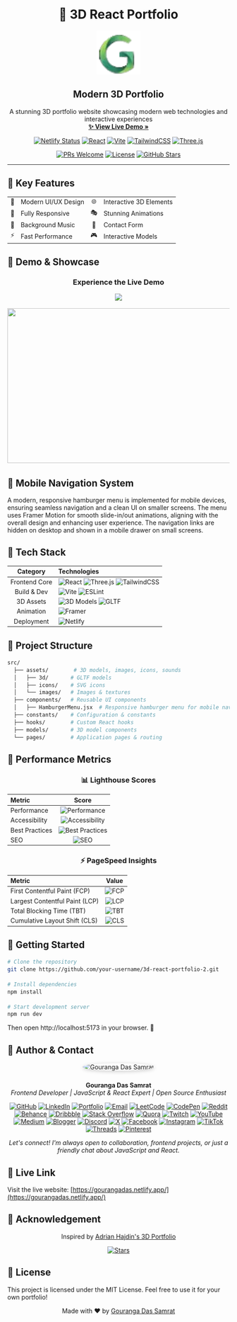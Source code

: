 # <div align="center">🌟 3D React Portfolio</div>

<div align="center">

  <a href="https://gouranga-das.netlify.app/">
    <img src="src/assets/images/logo.webp" alt="Logo" width="100" height="100">
  </a>

  <h2 align="center">Modern 3D Portfolio</h2>

  <p align="center">
    A stunning 3D portfolio website showcasing modern web technologies and interactive experiences
    <br />
    <a href="https://gouranga-das.netlify.app/"><strong>✨ View Live Demo »</strong></a>
  </p>

  <div align="center">

[![Netlify Status](https://api.netlify.com/api/v1/badges/c7776422-9f0f-403c-ae18-36972281d757/deploy-status)](https://app.netlify.com/sites/gourangadas/deploys)
[![React](https://img.shields.io/badge/React-18-blue?logo=react&logoColor=white&labelColor=20232A)](https://reactjs.org/)
[![Vite](https://img.shields.io/badge/Vite-4-646CFF?logo=vite&logoColor=white&labelColor=20232A)](https://vitejs.dev/)
[![TailwindCSS](https://img.shields.io/badge/Tailwind-3-38B2AC?logo=tailwind-css&logoColor=white&labelColor=20232A)](https://tailwindcss.com/)
[![Three.js](https://img.shields.io/badge/Three.js-Latest-black?logo=three.js&logoColor=white&labelColor=20232A)](https://threejs.org/)

[![PRs Welcome](https://img.shields.io/badge/PRs-welcome-brightgreen.svg?style=flat-square&labelColor=20232A)](http://makeapullrequest.com)
[![License](https://img.shields.io/badge/License-MIT-green.svg?style=flat-square&labelColor=20232A)](LICENSE)
[![GitHub Stars](https://img.shields.io/github/stars/GourangaDasSamrat/3d-react-portfolio-2?style=flat-square&labelColor=20232A)](https://github.com/GourangaDasSamrat/3d-react-portfolio-2/stargazers)

  </div>
</div>

---

## 🎯 Key Features

<div align="center">
  <table>
    <tr>
      <td align="center">🎨</td>
      <td>Modern UI/UX Design</td>
      <td align="center">🌐</td>
      <td>Interactive 3D Elements</td>
    </tr>
    <tr>
      <td align="center">📱</td>
      <td>Fully Responsive</td>
      <td align="center">🎭</td>
      <td>Stunning Animations</td>
    </tr>
    <tr>
      <td align="center">🎵</td>
      <td>Background Music</td>
      <td align="center">📧</td>
      <td>Contact Form</td>
    </tr>
    <tr>
      <td align="center">⚡</td>
      <td>Fast Performance</td>
      <td align="center">🎮</td>
      <td>Interactive Models</td>
    </tr>
  </table>
</div>

## 🎥 Demo & Showcase

<div align="center">
  <h3>Experience the Live Demo</h3>
  <a href="https://gouranga-das.netlify.app/">
    <img src="https://img.shields.io/badge/Click%20to%20Visit-Portfolio%20Website-blue?style=for-the-badge&logo=netlify&logoColor=white&labelColor=20232A">
  </a>

[<img src="https://img.youtube.com/vi/ZG73Dhri9CA/0.jpg" width="600" height="350">](https://www.youtube.com/watch?v=ZG73Dhri9CA)

</div>

## 📱 Mobile Navigation System

A modern, responsive hamburger menu is implemented for mobile devices, ensuring seamless navigation and a clean UI on smaller screens. The menu uses Framer Motion for smooth slide-in/out animations, aligning with the overall design and enhancing user experience. The navigation links are hidden on desktop and shown in a mobile drawer on small screens.

## 🚀 Tech Stack

<div align="center">

|   Category    | Technologies                                                                                                                                                                                                                                                                                         |
| :-----------: | :--------------------------------------------------------------------------------------------------------------------------------------------------------------------------------------------------------------------------------------------------------------------------------------------------- |
| Frontend Core | ![React](https://img.shields.io/badge/React-18-blue?logo=react&logoColor=white&labelColor=20232A) ![Three.js](https://img.shields.io/badge/Three.js-Latest-black?logo=three.js&labelColor=20232A) ![TailwindCSS](https://img.shields.io/badge/Tailwind-3-38B2AC?logo=tailwind-css&labelColor=20232A) |
|  Build & Dev  | ![Vite](https://img.shields.io/badge/Vite-4-646CFF?logo=vite&labelColor=20232A) ![ESLint](https://img.shields.io/badge/ESLint-Latest-4B32C3?logo=eslint&labelColor=20232A)                                                                                                                           |
|   3D Assets   | ![3D Models](https://img.shields.io/badge/3D_Models-Custom-orange?labelColor=20232A) ![GLTF](https://img.shields.io/badge/GLTF-Models-red?labelColor=20232A)                                                                                                                                         |
|   Animation   | ![Framer](https://img.shields.io/badge/Framer_Motion-Latest-ff69b4?logo=framer&labelColor=20232A)                                                                                                                                                                                                    |
|  Deployment   | ![Netlify](https://img.shields.io/badge/Netlify-Latest-00C7B7?logo=netlify&logoColor=white&labelColor=20232A)                                                                                                                                                                                        |

</div>

## 📁 Project Structure

```bash
src/
  ├── assets/        # 3D models, images, icons, sounds
  │   ├── 3d/       # GLTF models
  │   ├── icons/    # SVG icons
  │   └── images/   # Images & textures
  ├── components/   # Reusable UI components
  │   ├── HamburgerMenu.jsx  # Responsive hamburger menu for mobile navigation
  ├── constants/    # Configuration & constants
  ├── hooks/        # Custom React hooks
  ├── models/       # 3D model components
  └── pages/        # Application pages & routing
```

## 🎯 Performance Metrics

<div align="center">

### 📊 Lighthouse Scores

| Metric         |                                                           Score                                                           |
| :------------- | :-----------------------------------------------------------------------------------------------------------------------: |
| Performance    |     ![Performance](https://img.shields.io/badge/95-brightgreen?style=flat-square&label=Performance&labelColor=20232A)     |
| Accessibility  |  ![Accessibility](https://img.shields.io/badge/100-brightgreen?style=flat-square&label=Accessibility&labelColor=20232A)   |
| Best Practices | ![Best Practices](https://img.shields.io/badge/95-brightgreen?style=flat-square&label=Best%20Practices&labelColor=20232A) |
| SEO            |            ![SEO](https://img.shields.io/badge/100-brightgreen?style=flat-square&label=SEO&labelColor=20232A)             |

### ⚡ PageSpeed Insights

| Metric                         |                                         Value                                         |
| :----------------------------- | :-----------------------------------------------------------------------------------: |
| First Contentful Paint (FCP)   | ![FCP](https://img.shields.io/badge/0.8s-success?style=flat-square&labelColor=20232A) |
| Largest Contentful Paint (LCP) | ![LCP](https://img.shields.io/badge/1.2s-success?style=flat-square&labelColor=20232A) |
| Total Blocking Time (TBT)      | ![TBT](https://img.shields.io/badge/50ms-success?style=flat-square&labelColor=20232A) |
| Cumulative Layout Shift (CLS)  | ![CLS](https://img.shields.io/badge/0.1-success?style=flat-square&labelColor=20232A)  |

</div>

## 🚦 Getting Started

```bash
# Clone the repository
git clone https://github.com/your-username/3d-react-portfolio-2.git

# Install dependencies
npm install

# Start development server
npm run dev
```

Then open http://localhost:5173 in your browser. 🎉

## 👤 Author & Contact

<p align="center">
  <img src="https://i.postimg.cc/Bnwyx7kh/485760954-644674311798231-1067913994704069438-n.jpg" alt="Gouranga Das Samrat" width="110" style="border-radius:50%;margin-bottom:10px;box-shadow:0 2px 8px #ccc;"/>
</p>

<p align="center">
  <b>Gouranga Das Samrat</b><br>
  <i>Frontend Developer | JavaScript & React Expert | Open Source Enthusiast</i>
</p>

<p align="center">
  <a href="https://github.com/GourangaDasSamrat" title="GitHub"><img src="https://img.shields.io/badge/GitHub-181717?style=for-the-badge&logo=github&logoColor=white" alt="GitHub"></a>
  <a href="https://linkedin.com/in/gouranga-das-samrat" title="LinkedIn"><img src="https://img.shields.io/badge/LinkedIn-0077B5?style=for-the-badge&logo=linkedin&logoColor=white" alt="LinkedIn"></a>
  <a href="https://gouranga-das.netlify.app/" title="Portfolio"><img src="https://img.shields.io/badge/Portfolio-FF5722?style=for-the-badge&logo=chrome&logoColor=white" alt="Portfolio"></a>
  <a href="mailto:gouranga.das.khulna@gmail.com" title="Email"><img src="https://img.shields.io/badge/Email-D14836?style=for-the-badge&logo=gmail&logoColor=white" alt="Email"></a>
  <a href="https://leetcode.com/u/gourangadassamrat/" title="LeetCode"><img src="https://img.shields.io/badge/LeetCode-FFA116?style=for-the-badge&logo=leetcode&logoColor=white" alt="LeetCode"></a>
  <a href="https://codepen.io/gouranga-das-samrat" title="CodePen"><img src="https://img.shields.io/badge/CodePen-000000?style=for-the-badge&logo=codepen&logoColor=white" alt="CodePen"></a>
  <a href="https://www.reddit.com/user/Capable-Plantain8709/" title="Reddit"><img src="https://img.shields.io/badge/Reddit-FF4500?style=for-the-badge&logo=reddit&logoColor=white" alt="Reddit"></a>
  <a href="https://www.behance.net/gourangsamrat" title="Behance"><img src="https://img.shields.io/badge/Behance-1769FF?style=for-the-badge&logo=behance&logoColor=white" alt="Behance"></a>
  <a href="https://dribbble.com/gourangadassamrat" title="Dribbble"><img src="https://img.shields.io/badge/Dribbble-EA4C89?style=for-the-badge&logo=dribbble&logoColor=white" alt="Dribbble"></a>
  <a href="https://stackoverflow.com/users/27733996/gouranga-das-samrat?tab=profile" title="Stack Overflow"><img src="https://img.shields.io/badge/Stack%20Overflow-F58025?style=for-the-badge&logo=stackoverflow&logoColor=white" alt="Stack Overflow"></a>
  <a href="https://www.quora.com/profile/Gouranga-Das-Samrat" title="Quora"><img src="https://img.shields.io/badge/Quora-B92B27?style=for-the-badge&logo=quora&logoColor=white" alt="Quora"></a>
  <a href="https://www.twitch.tv/gourangadassamrat" title="Twitch"><img src="https://img.shields.io/badge/Twitch-9146FF?style=for-the-badge&logo=twitch&logoColor=white" alt="Twitch"></a>
  <a href="https://www.youtube.com/@GourangaDasSamrat" title="YouTube"><img src="https://img.shields.io/badge/YouTube-FF0000?style=for-the-badge&logo=youtube&logoColor=white" alt="YouTube"></a>
  <a href="https://medium.com/@gouranga.das.khulna" title="Medium"><img src="https://img.shields.io/badge/Medium-12100E?style=for-the-badge&logo=medium&logoColor=white" alt="Medium"></a>
  <a href="https://gourangadassamrat.blogspot.com/" title="Blogger"><img src="https://img.shields.io/badge/Blogger-FF5722?style=for-the-badge&logo=blogger&logoColor=white" alt="Blogger"></a>
  <a href="https://discord.gg/jnZStfKW7v" title="Discord"><img src="https://img.shields.io/badge/Discord-5865F2?style=for-the-badge&logo=discord&logoColor=white" alt="Discord"></a>
  <a href="https://x.com/gouranga_khulna" title="X"><img src="https://img.shields.io/badge/X-000000?style=for-the-badge&logo=x&logoColor=white" alt="X"></a>
  <a href="https://www.facebook.com/gourangadassamrat" title="Facebook"><img src="https://img.shields.io/badge/Facebook-1877F2?style=for-the-badge&logo=facebook&logoColor=white" alt="Facebook"></a>
  <a href="https://instagram.com/gouranga.das.khulna" title="Instagram"><img src="https://img.shields.io/badge/Instagram-E4405F?style=for-the-badge&logo=instagram&logoColor=white" alt="Instagram"></a>
  <a href="https://www.tiktok.com/@gourangadassamrat" title="TikTok"><img src="https://img.shields.io/badge/TikTok-000000?style=for-the-badge&logo=tiktok&logoColor=white" alt="TikTok"></a>
  <a href="https://www.threads.net/@gouranga.das.khulna" title="Threads"><img src="https://img.shields.io/badge/Threads-000000?style=for-the-badge&logo=threads&logoColor=white" alt="Threads"></a>
  <a href="https://pinterest.com/gourangadaskhulna" title="Pinterest"><img src="https://img.shields.io/badge/Pinterest-E60023?style=for-the-badge&logo=pinterest&logoColor=white" alt="Pinterest"></a>
</p>

<p align="center">
  <i>Let's connect! I'm always open to collaboration, frontend projects, or just a friendly chat about JavaScript and React.</i>
</p>

## 🔗 Live Link

Visit the live website: [https://gourangadas.netlify.app/](https://gourangadas.netlify.app/)

## 💎 Acknowledgement

<div align="center">

Inspired by [Adrian Hajdin's 3D Portfolio](https://github.com/adrianhajdin/3D_portfolio)

[![Stars](https://img.shields.io/github/stars/adrianhajdin/3D_portfolio?style=social)](https://github.com/adrianhajdin/3D_portfolio)

</div>

## 📄 License

This project is licensed under the MIT License. Feel free to use it for your own portfolio!

<div align="center">

Made with ❤️ by [Gouranga Das Samrat](https://github.com/GourangaDasSamrat)

</div>
